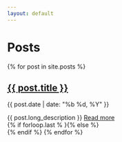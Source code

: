 ```yaml
---
layout: default
---
```

# Posts
{% for post in site.posts %}
  <article class="{% if forloop.first %}first{% elsif forloop.last %}last{% else %}middle{% endif %}">
                    <div class="article-head">
                                <h2 class="title"><a href="{{site.url}}{{ post.url }}" class="js-pjax">{{ post.title }}</a></h2>
                                                               <p class="date">{{ post.date | date: "%b %d, %Y" }}</p>
                                                                                  </div><!--/.article-head-->
                                                                                        <div class="article-content">
                                                                                               {{ post.long_description }}
  <a href="{{ post.url }}" class="full-post-link js-pjax">Read more</a>
                                                                 </div><!--/.article-content--></article>
  {% if forloop.last %
  }{% else %}<div class="separator"></div>{% endif %}
  {% endfor %}